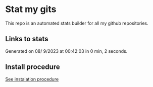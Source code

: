 # Stat my gits

This repo is an automated stats builder for all my github repositories.

## Links to stats


Generated on 08/ 9/2023 at 00:42:03 in 0 min, 2 seconds.

## Install procedure

[See instalation procedure](./src/install.md)
